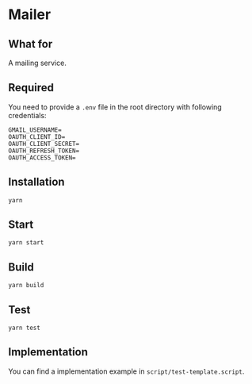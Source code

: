 # Mailer

## What for

A mailing service.

## Required

You need to provide a `.env` file in the root directory with following credentials:

```text
GMAIL_USERNAME=
OAUTH_CLIENT_ID=
OAUTH_CLIENT_SECRET=
OAUTH_REFRESH_TOKEN=
OAUTH_ACCESS_TOKEN=
```

## Installation

`yarn`

## Start

`yarn start`

## Build

`yarn build`

## Test

`yarn test`

## Implementation

You can find a implementation example in `script/test-template.script`.

